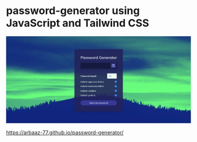 # password-generator using JavaScript and Tailwind CSS

![Screenshot](screenshot.png)

https://arbaaz-77.github.io/password-generator/
